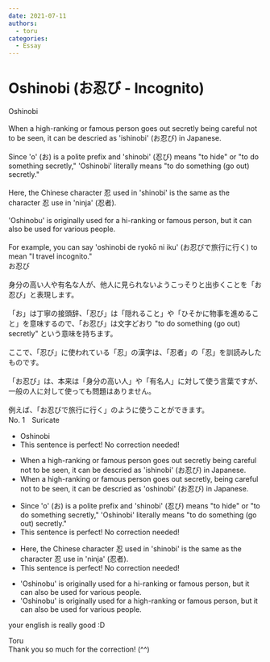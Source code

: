 ```yaml
---
date: 2021-07-11
authors:
  - toru
categories:
  - Essay
---
```


<h1 id="subject_show">Oshinobi (お忍び - Incognito)</h1>
<div class="date" hidden>Jul 11, 2021 12:38</div>
<div id="post"><div id="body_show_ori">
Oshinobi<br/><br/>When a high-ranking or famous person goes out secretly being careful not to be seen, it can be descried as 'ishinobi' (お忍び) in Japanese.<br/><br/>Since 'o' (お) is a polite prefix and 'shinobi' (忍び) means "to hide" or "to do something secretly," 'Oshinobi' literally means "to do something (go out) secretly."<br/><br/>Here, the Chinese character 忍 used in 'shinobi' is the same as the character 忍 use in 'ninja' (忍者).<br/><br/>'Oshinobu' is originally used for a hi-ranking or famous person, but it can also be used for various people.<br/><br/>For example, you can say 'oshinobi de ryokō ni iku' (お忍びで旅行に行く) to mean "I travel incognito."
</div></div>

<!-- more -->

<div id="post_ja"><div id="body_show_mo">
お忍び<br/><br/>身分の高い人や有名な人が、他人に見られないようこっそりと出歩くことを「お忍び」と表現します。<br/><br/>「お」は丁寧の接頭辞、「忍び」は「隠れること」や「ひそかに物事を進めること」を意味するので、「お忍び」は文字どおり "to do something (go out) secretly" という意味を持ちます。<br/><br/>ここで、「忍び」に使われている「忍」の漢字は、「忍者」の「忍」を訓読みしたものです。<br/><br/>「お忍び」は、本来は「身分の高い人」や「有名人」に対して使う言葉ですが、一般の人に対して使っても問題はありません。<br/><br/>例えば、「お忍びで旅行に行く」のように使うことができます。
</div></div>
<div id="block"><div class="first_name"> No. 1　<span class="just_name">Suricate</span></div><div id="block2">
<ul class="correction_field">
<li class="incorrect">Oshinobi</li>
<li class="corrected perfect">This sentence is perfect! No correction needed!</li>
</ul>
<ul class="correction_field">
<li class="incorrect">When a high-ranking or famous person goes out secretly being careful not to be seen, it can be descried as 'ishinobi' (お忍び) in Japanese.</li>
<li class="corrected correct">
When a high-ranking or famous person goes out secretly, being careful not to be seen, it can be descried as 'oshinobi' (お忍び) in Japanese.
</li>
</ul>
<ul class="correction_field">
<li class="incorrect">Since 'o' (お) is a polite prefix and 'shinobi' (忍び) means "to hide" or "to do something secretly," 'Oshinobi' literally means "to do something (go out) secretly."</li>
<li class="corrected perfect">This sentence is perfect! No correction needed!</li>
</ul>
<ul class="correction_field">
<li class="incorrect">Here, the Chinese character 忍 used in 'shinobi' is the same as the character 忍 use in 'ninja' (忍者).</li>
<li class="corrected perfect">This sentence is perfect! No correction needed!</li>
</ul>
<ul class="correction_field">
<li class="incorrect">'Oshinobu' is originally used for a hi-ranking or famous person, but it can also be used for various people.</li>
<li class="corrected correct">
'Oshinobu' is originally used for a high-ranking or famous person, but it can also be used for various people.
</li>
</ul>
<p class="comment_small">
 your english is really good :D
</p>

</div><div class="name"><span class="just_name">Toru</span><br>
Thank you so much for the correction! (^^)
</div>
</div>
